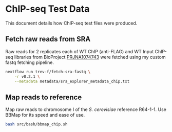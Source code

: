 # ChIP-seq Test Data

This document details how ChIP-seq test files were produced.

## Fetch raw reads from SRA

Raw reads for 2 replicates each of WT ChIP (anti-FLAG) and WT Input ChIP-seq libraries from BioProject [PRJNA1074743](https://www.ncbi.nlm.nih.gov/bioproject/PRJNA1074743) were fetched using my custom fastq fetching pipeline.

```bash
nextflow run trev-f/fetch-sra-fastq \
    -r v0.2.1 \
    --metadata metadata/sra_explorer_metadata_chip.txt
```

## Map reads to reference

Map raw reads to chromosome I of the *S. cerevisiae* reference R64-1-1.
Use BBMap for its speed and ease of use.

```bash
bash src/bash/bbmap_chip.sh
```
